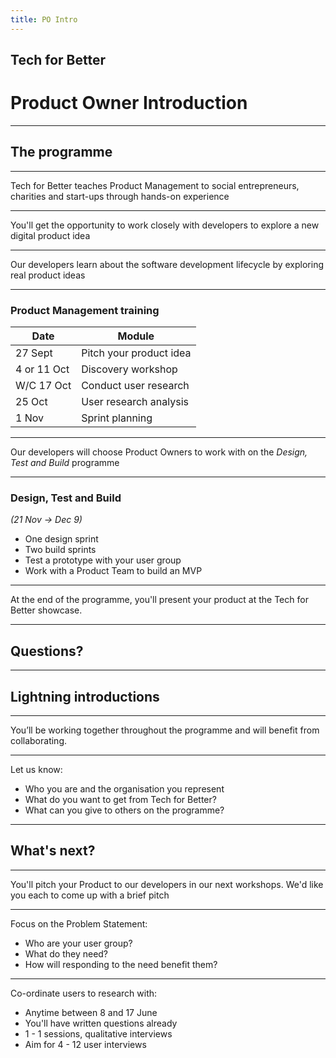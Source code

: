 ```yaml
---
title: PO Intro
---
```


## Tech for Better

# Product Owner Introduction

---

## The programme

---

Tech for Better teaches Product Management to social entrepreneurs, charities and start-ups through hands-on experience

---

You'll get the opportunity to work closely with developers to explore a new digital product idea

---

Our developers learn about the software development lifecycle by exploring real product ideas

---

### Product Management training

| Date        | Module                  |
| ----------- | ----------------------- |
| 27 Sept     | Pitch your product idea |
| 4 or 11 Oct | Discovery workshop      |
| W/C 17 Oct  | Conduct user research   |
| 25 Oct      | User research analysis  |
| 1 Nov       | Sprint planning         |

---

Our developers will choose Product Owners to work with on the _Design, Test and Build_ programme

---

### Design, Test and Build

_(21 Nov -> Dec 9)_

- One design sprint
- Two build sprints
- Test a prototype with your user group
- Work with a Product Team to build an MVP

---

At the end of the programme, you'll present your product at the Tech for Better showcase.

---

## Questions?

---

## Lightning introductions

---

You’ll be working together throughout the programme and will benefit from collaborating.

---

Let us know:

- Who you are and the organisation you represent
- What do you want to get from Tech for Better?
- What can you give to others on the programme?

---

## What's next?

---

You'll pitch your Product to our developers in our next workshops. We'd like you each to come up with a brief pitch

---

Focus on the Problem Statement:

- Who are your user group?
- What do they need?
- How will responding to the need benefit them?

---

Co-ordinate users to research with:

- Anytime between 8 and 17 June
- You'll have written questions already
- 1 - 1 sessions, qualitative interviews
- Aim for 4 - 12 user interviews
